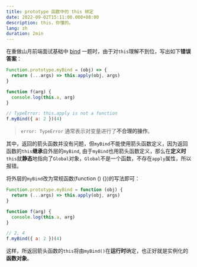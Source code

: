 ```yaml
---
title: prototype 函数中的 this 绑定
date: 2022-09-02T15:11:00.000+08:00
description: this，你懂的。
lang: zh
duration: 2min
---
```


在重做山月前端面试基础中 [bind](https://q.shanyue.tech/fe/js/32.html) 一题时，由于对`this`理解不到位，写出如下**错误答案**：

```js
Function.prototype.myBind = (obj) => {
  return (...args) => this.apply(obj, args)
}

function f(arg) {
  console.log(this.a, arg)
}

// TypeError: this.apply is not a function
f.myBind({ a: 2 })(4)
```

> `error: TypeError` 通常表示对变量进行了**不合理的操作**。

其中，返回的箭头函数并没有问题，但`myBind`不能使用箭头函数定义，因为返回函数的`this`**继承**自外层的`myBind`,
由于`myBind`也用箭头函数定义，那么在**定义时**`this`就**静态**地指向了`Global`对象，`Global`不是一个函数，不存在`apply`属性，所以报错。

将外层的`myBind`改为常规函数(function () \{\})的写法即可：

```js
Function.prototype.myBind = function (obj) {
  return (...args) => this.apply(obj, args)
}

function f(arg) {
  console.log(this.a, arg)
}

// 2, 4
f.myBind({ a: 2 })(4)
```

这样，所返回箭头函数的`this`将由`myBind()`在**运行时**确定，也正好就是实例化的**函数对象**。

